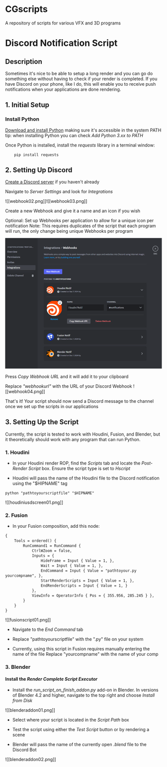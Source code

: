 # CGscripts
A repository of scripts for various VFX and 3D programs


# Discord Notification Script

## Description

Sometimes it's nice to be able to setup a long render and you can go do something else without having to check if your render is completed. If you have Discord on your phone, like I do, this will enable you to receive push notifications when your applications are done rendering.

## 1. Initial Setup
### Install Python 

[Download and install Python](https://www.python.org/downloads/) making sure it's accessible in the system PATH
	tip: when installing Python you can check _Add Python 3.xx to PATH_

Once Python is installed, install the _requests_ library in a terminal window:
```
	pip install requests

```

## 2. Setting Up Discord

[Create a Discord server](https://discord.com/) if you haven't already

Navigate to _Server Settings_ and look for _Integrations_

![[webhook02.png]]![[webhook03.png]]


Create a new Webhook and give it a name and an icon if you wish

Optional: Set up Webhooks per application to allow for a unique icon per notification
	Note: This requires duplicates of the script that each program will run, the only change being unique Webhooks per program


![discord integrations page](images/webhook01.png)

Press _Copy Webhook URL_ and it will add it to your clipboard

Replace _"webhookurl"_ with the URL of your Discord Webhook
![[webhook04.png]]

That's it! Your script should now send a Discord message to the channel once we set up the scripts in our applications

## 3. Setting Up the Script

Currently, the script is tested to work with Houdini, Fusion, and Blender, but it theoretically should work with any program that can run Python.

### 1. Houdini

- In your Houdini render ROP, find the _Scripts_ tab and locate the _Post-Render Script_ box. Ensure the script type is set to _Hscript_

- Houdini will pass the name of the Houdini file to the Discord notification using the "$HIPNAME" tag

```
python "pathtoyourscriptfile" "$HIPNAME"
```

![[houdiniusdscreen01.png]]

### 2. Fusion

- In your Fusion composition, add this node:

```
{
	Tools = ordered() {
		RunCommand1 = RunCommand {
			CtrlWZoom = false,
			Inputs = {
				HideFrame = Input { Value = 1, },
				Wait = Input { Value = 1, },
				EndCommand = Input { Value = "pathtoyour.py yourcompname", },
				StartRenderScripts = Input { Value = 1, },
				EndRenderScripts = Input { Value = 1, }
			},
			ViewInfo = OperatorInfo { Pos = { 355.956, 285.245 } },
		}
	}
}
```

![[fusionscript01.png]]
- Navigate to the _End Command_ tab

- Replace "pathtoyourscriptfile" with the ".py" file on your system

- Currently, using this script in Fusion requires manually entering the name of the file
	Replace "yourcompname" with the name of your comp




### 3. Blender

#### Install the _Render Complete Script Executor_

- Install the _run_script_on_finish_addon.py_ add-on in Blender. In versions of Blender 4.2 and higher, navigate to the top right and choose _Install from Disk_


![[blenderaddon01.png]]

- Select where your script is located in the _Script Path_ box

- Test the script using either the _Test Script_ button or by rendering a scene

- Blender will pass the name of the currently open _.blend_ file to the Discord Bot

![[blenderaddon02.png]]